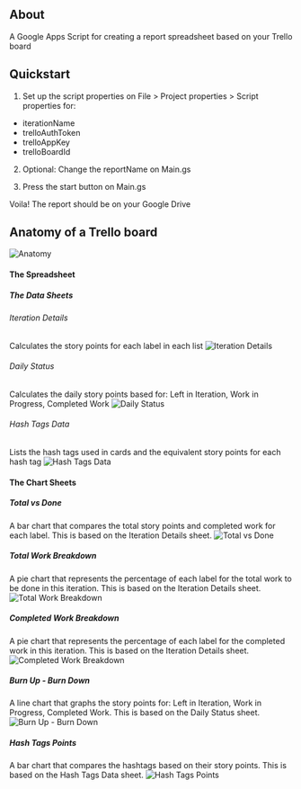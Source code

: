 ## About
A Google Apps Script for creating a report spreadsheet based on your Trello board

## Quickstart 

1. Set up the script properties on File > Project properties > Script properties for:
- iterationName
- trelloAuthToken
- trelloAppKey
- trelloBoardId

2. Optional: Change the reportName on Main.gs

3. Press the start button on Main.gs

Voila! The report should be on your Google Drive

## Anatomy of a Trello board
![Anatomy](/images/anatomyoftrelloboard.png)


#### The Spreadsheet
##### The Data Sheets
###### Iteration Details
Calculates the story points for each label in each list
![Iteration Details](/images/iterationdetails.png)

###### Daily Status
Calculates the daily story points based for: Left in Iteration, Work in Progress, Completed Work
![Daily Status](/images/dailystatus.png)


###### Hash Tags Data
Lists the hash tags used in cards and the equivalent story points for each hash tag
![Hash Tags Data](/images/hashtagsdata.png)


#### The Chart Sheets
##### Total vs Done
A bar chart that compares the total story points and completed work for each label. This is based on the Iteration Details sheet.
![Total vs Done](/images/totalvsdone.png)

##### Total Work Breakdown
A pie chart that represents the percentage of each label for the total work to be done in this iteration. This is based on the Iteration Details sheet.
![Total Work Breakdown](/images/totalworkbreakdown.png)

##### Completed Work Breakdown
A pie chart that represents the percentage of each label for the completed work in this iteration. This is based on the Iteration Details sheet.
![Completed Work Breakdown](/images/completedworkbreakdown.png)

##### Burn Up - Burn Down
A line chart that graphs the story points for: Left in Iteration, Work in Progress, Completed Work. This is based on the Daily Status sheet.
![Burn Up - Burn Down](/images/burnupburndown.png)

##### Hash Tags Points
A bar chart that compares the hashtags based on their story points. This is based on the Hash Tags Data sheet.
![Hash Tags Points](/images/hashtagspoints.png)
